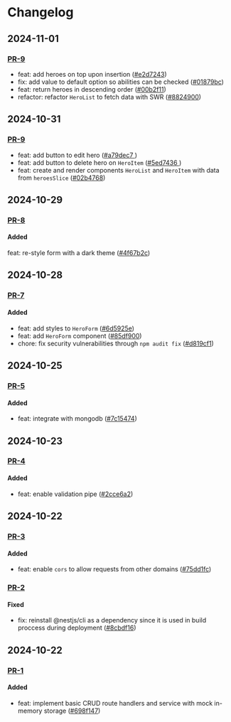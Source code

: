 # Changelog

## 2024-11-01
### [PR-9](https://github.com/Rafael-Euzebio/crud-herois-da-marvel-fullstack/pull/9)
- feat: add heroes on top upon insertion ([#e2d7243](https://github.com/Rafael-Euzebio/crud-herois-da-marvel-fullstack/commit/e2d7243))
- fix: add value to default option so abilities can be checked ([#01879bc](https://github.com/Rafael-Euzebio/crud-herois-da-marvel-fullstack/commit/01879bc))
- feat: return heroes in descending order ([#00b2f11](https://github.com/Rafael-Euzebio/crud-herois-da-marvel-fullstack/commit/00b2f11))
- refactor: refactor `HeroList` to fetch data with SWR ([#8824900](https://github.com/Rafael-Euzebio/crud-herois-da-marvel-fullstack/commit/8824900))


## 2024-10-31
### [PR-9](https://github.com/Rafael-Euzebio/crud-herois-da-marvel-fullstack/pull/9)
- feat: add button to edit hero ([#a79dec7 ](https://github.com/Rafael-Euzebio/crud-herois-da-marvel-fullstack/commit/a79dec7)) 
- feat: add button to delete hero on `HeroItem` ([#5ed7436 ](https://github.com/Rafael-Euzebio/crud-herois-da-marvel-fullstack/commit/5ed7436)) 
- feat: create and render components `HeroList` and `HeroItem` with data from `heroesSlice` ([#02b4768](https://github.com/Rafael-Euzebio/crud-herois-da-marvel-fullstack/commit/02b4768)) 

## 2024-10-29
### [PR-8](https://github.com/Rafael-Euzebio/crud-herois-da-marvel-fullstack/pull/8)
#### Added
feat: re-style form with a dark theme ([#4f67b2c](https://github.com/Rafael-Euzebio/crud-herois-da-marvel-fullstack/commit/4f67b2c)) 

## 2024-10-28
### [PR-7](https://github.com/Rafael-Euzebio/crud-herois-da-marvel-fullstack/pull/7)
#### Added
- feat: add styles to `HeroForm` ([#6d5925e](https://github.com/Rafael-Euzebio/crud-herois-da-marvel-fullstack/commit/6d5925e))
- feat: add `HeroForm` component ([#85df900](https://github.com/Rafael-Euzebio/crud-herois-da-marvel-fullstack/commit/85df900))
- chore: fix security vulnerabilities through `npm audit fix` ([#d819cf1](https://github.com/Rafael-Euzebio/crud-herois-da-marvel-fullstack/commit/d819cf1))

## 2024-10-25
### [PR-5](https://github.com/Rafael-Euzebio/crud-herois-da-marvel-fullstack/pull/5)
#### Added
- feat: integrate with mongodb ([#7c15474](https://github.com/Rafael-Euzebio/crud-herois-da-marvel-fullstack/commit/7c15474))

## 2024-10-23
### [PR-4](https://github.com/Rafael-Euzebio/crud-herois-da-marvel-fullstack/pull/4)
#### Added
- feat: enable validation pipe ([#2cce6a2](https://github.com/Rafael-Euzebio/crud-herois-da-marvel-fullstack/commit/2cce6a2))

## 2024-10-22
### [PR-3](https://github.com/Rafael-Euzebio/crud-herois-da-marvel-fullstack/pull/3)
#### Added
- feat: enable `cors` to allow requests from other domains ([#75dd1fc](https://github.com/Rafael-Euzebio/crud-herois-da-marvel-fullstack/commit/75dd1fc))

### [PR-2](https://github.com/Rafael-Euzebio/crud-herois-da-marvel-fullstack/pull/2)
#### Fixed
- fix: reinstall @nestjs/cli as a dependency since it is used in build proccess during deployment ([#8cbdf16](https://github.com/Rafael-Euzebio/crud-herois-da-marvel-fullstack/commit/8cbdf16))


## 2024-10-22
### [PR-1](https://github.com/Rafael-Euzebio/crud-herois-da-marvel-fullstack/pull/1)
#### Added
- feat: implement basic CRUD route handlers and service with mock in-memory storage ([#698f147](https://github.com/Rafael-Euzebio/crud-herois-da-marvel-fullstack/commit/698f147))

